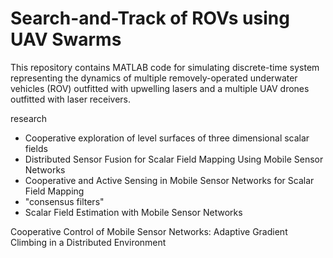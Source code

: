 Search-and-Track of ROVs using UAV Swarms
=========================================

This repository contains MATLAB code for simulating discrete-time system representing the dynamics of multiple removely-operated underwater vehicles (ROV) outfitted with upwelling lasers and a multiple UAV drones outfitted with laser receivers.

research
- Cooperative exploration of level surfaces of three dimensional scalar fields
- Distributed Sensor Fusion for Scalar Field Mapping Using Mobile Sensor Networks
- Cooperative and Active Sensing in Mobile Sensor Networks for Scalar Field Mapping
- "consensus filters"
- Scalar Field Estimation with Mobile Sensor
Networks

Cooperative Control of Mobile Sensor Networks:
Adaptive Gradient Climbing in a
Distributed Environment
